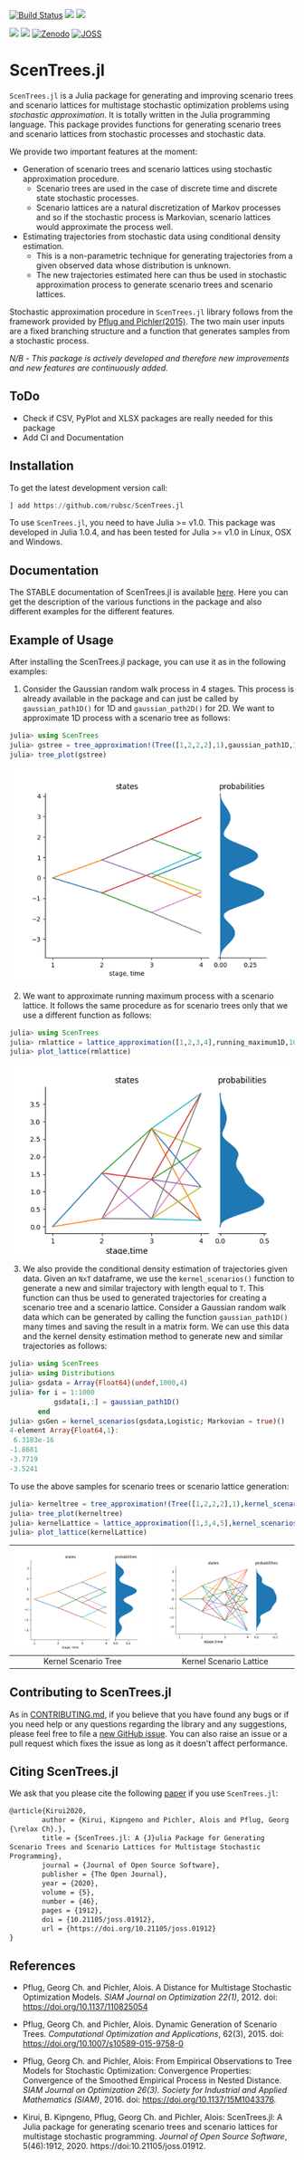 [![Build Status](https://github.com/rubsc/riskMeasures.jl/actions/workflows/CI.yml/badge.svg?branch=main)](https://github.com/rubsc/riskMeasures.jl/actions/workflows/CI.yml?query=branch%3Amain)
[![](https://img.shields.io/badge/docs-stable-blue.svg)](https://rubsc.github.io/ScenTrees.jl/stable)
[![](https://img.shields.io/badge/docs-dev-blue.svg)](https://rubsc.github.io/ScenTrees.jl/dev)


[![](https://img.shields.io/badge/docs-latest-blue.svg)](https://kirui93.github.io/ScenTrees.jl/latest/)
[![](https://img.shields.io/badge/docs-stable-blue.svg)](https://kirui93.github.io/ScenTrees.jl/stable/)
[![Zenodo](https://zenodo.org/badge/DOI/10.5281/zenodo.3672205.svg)](https://doi.org/10.5281/zenodo.3672205)
[![JOSS](https://joss.theoj.org/papers/10.21105/joss.01912/status.svg)](https://doi.org/10.21105/joss.01912)

# ScenTrees.jl

`ScenTrees.jl` is a Julia package for generating and improving scenario trees and scenario lattices for multistage stochastic optimization problems using _stochastic approximation_. It is totally written in the Julia programming language. This package provides functions for generating scenario trees and scenario lattices from stochastic processes and stochastic data.

We provide two important features at the moment:

- Generation of scenario trees and scenario lattices using stochastic approximation procedure.
    + Scenario trees are used in the case of discrete time and discrete state stochastic processes.
    + Scenario lattices are a natural discretization of Markov processes and so if the stochastic process is Markovian, scenario lattices would approximate the process well.
- Estimating trajectories from stochastic data using conditional density estimation.
    + This is a non-parametric technique for generating trajectories from a given observed data whose distribution is unknown.
    + The new trajectories estimated here can thus be used in stochastic approximation process to generate scenario trees and scenario lattices.

Stochastic approximation procedure in `ScenTrees.jl` library follows from the framework provided by [Pflug and Pichler(2015)](https://doi.org/10.1007/s10589-015-9758-0). The two main user inputs are a fixed branching structure and a function that generates samples from a stochastic process.

*N/B* - _This package is actively developed and therefore new improvements and new features are continuously added._
## ToDo

+ Check if CSV, PyPlot and XLSX packages are really needed for this package
+ Add CI and Documentation


## Installation

To get the latest development version call:

```julia
] add https://github.com/rubsc/ScenTrees.jl
```

To use `ScenTrees.jl`, you need to have Julia >= v1.0. This package was developed in Julia 1.0.4, and has been tested for Julia >= v1.0 in Linux, OSX and Windows.

## Documentation

The STABLE documentation of ScenTrees.jl is available [here](https://kirui93.github.io/ScenTrees.jl/stable/). Here you can get the description of the various functions in the package and also different examples for the different features.

## Example of Usage

After installing the ScenTrees.jl package, you can use it as in the following examples:

1. Consider the Gaussian random walk process in 4 stages. This process is already available in the package and can just be called by `gaussian_path1D()` for 1D and `gaussian_path2D()` for 2D. We want to approximate 1D process with a scenario tree as follows:

```julia
julia> using ScenTrees
julia> gstree = tree_approximation!(Tree([1,2,2,2],1),gaussian_path1D,100000,2,2);
julia> tree_plot(gstree)
```
![Scenario Tree](docs/src/assets/gstree.png)

2. We want to approximate running maximum process with a scenario lattice. It follows the same procedure as for scenario trees only that we use a different function as follows:

```julia
julia> using ScenTrees
julia> rmlattice = lattice_approximation([1,2,3,4],running_maximum1D,100000,2,1);
julia> plot_lattice(rmlattice)
```
![Scenario Lattice](docs/src/assets/rmlattice.png)

3. We also provide the conditional density estimation of trajectories given data. Given an `NxT` dataframe, we use the `kernel_scenarios()` function to generate a new and similar trajectory with length equal to `T`. This function can thus be used to generated trajectories for creating a scenario tree and a scenario lattice. Consider a Gaussian random walk data which can be generated by calling the function `gaussian_path1D()` many times and saving the result in a matrix form. We can use this data and the kernel density estimation method to generate new and similar trajectories as follows:

```julia
julia> using ScenTrees
julia> using Distributions
julia> gsdata = Array{Float64}(undef,1000,4)
julia> for i = 1:1000
           gsdata[i,:] = gaussian_path1D()
       end
julia> gsGen = kernel_scenarios(gsdata,Logistic; Markovian = true)()
4-element Array{Float64,1}:
 6.3183e-16
-1.8681
-3.7719
-3.5241
```

To use the above samples for scenario trees or scenario lattice generation:

```julia
julia> kerneltree = tree_approximation!(Tree([1,2,2,2],1),kernel_scenarios(gsdata,Logistic;Markovian=false),100000,2,2);
julia> tree_plot(kerneltree)
julia> kernelLattice = lattice_approximation([1,3,4,5],kernel_scenarios(gsdata,Logistic;Markovian=true),100000,2,1);
julia> plot_lattice(kernelLattice)
```

| [![Kernel Tree](docs/src/assets/kerneltree.png)](docs/src/assets/kerneltree.png)  | [![Kernel Lattice](docs/src/assets/kernelLattice.png)](docs/src/assets/kernelLattice.png) |
|:---:|:---:|
|Kernel Scenario Tree | Kernel Scenario Lattice  |

## Contributing to ScenTrees.jl

As in [CONTRIBUTING.md](https://github.com/kirui93/ScenTrees.jl/blob/master/CONTRIBUTING.md), if you believe that you have found any bugs or if you need help or any questions regarding the library and any suggestions, please feel free to file a [new GitHub issue](https://github.com/kirui93/ScenTrees.jl/issues/new). You can also raise an issue or a pull request which fixes the issue as long as it doesn't affect performance.

## Citing ScenTrees.jl

We ask that you please cite the following [paper](https://joss.theoj.org/papers/10.21105/joss.01912) if you use `ScenTrees.jl`:
```
@article{Kirui2020,
        author = {Kirui, Kipngeno and Pichler, Alois and Pflug, Georg {\relax Ch}.},
        title = {ScenTrees.jl: A {J}ulia Package for Generating Scenario Trees and Scenario Lattices for Multistage Stochastic Programming},
        journal = {Journal of Open Source Software},
        publisher = {The Open Journal},
        year = {2020},
        volume = {5},
        number = {46},
        pages = {1912},
        doi = {10.21105/joss.01912},
        url = {https://doi.org/10.21105/joss.01912}
}
```
## References

+ Pflug, Georg Ch. and Pichler, Alois. A Distance for Multistage Stochastic Optimization Models. *SIAM Journal on Optimization 22(1)*, 2012. doi: https://doi.org/10.1137/110825054

+ Pflug, Georg Ch. and Pichler, Alois. Dynamic Generation of Scenario Trees. *Computational Optimization and Applications*, 62(3), 2015. doi: https://doi.org/10.1007/s10589-015-9758-0

+ Pflug, Georg Ch. and Pichler, Alois: From Empirical Observations to Tree Models for Stochastic Optimization: Convergence Properties: Convergence of the Smoothed Empirical Process in Nested Distance. *SIAM Journal on Optimization 26(3). Society for Industrial and Applied Mathematics (SIAM)*, 2016. doi: https://doi.org/10.1137/15M1043376.

+ Kirui, B. Kipngeno, Pflug, Georg Ch. and Pichler, Alois: ScenTrees.jl: A Julia package for generating scenario trees and scenario lattices for multistage stochastic programming. *Journal of Open Source Software*, 5(46):1912, 2020. https://doi:10.21105/joss.01912.

